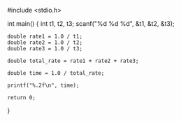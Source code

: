 #include <stdio.h>

int main() {
    int t1, t2, t3;
    scanf("%d %d %d", &t1, &t2, &t3);

    double rate1 = 1.0 / t1;
    double rate2 = 1.0 / t2;
    double rate3 = 1.0 / t3;

    double total_rate = rate1 + rate2 + rate3;

    double time = 1.0 / total_rate;

    printf("%.2f\n", time);

    return 0;
}
